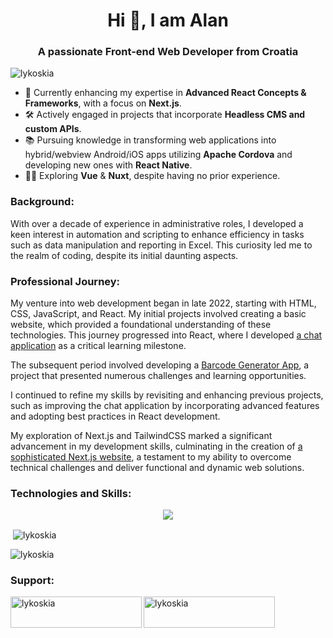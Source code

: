 <h1 align="center">Hi 👋, I am Alan</h1>
<h3 align="center">A passionate Front-end Web Developer from Croatia</h3>
<p align="left"> <img src="https://komarev.com/ghpvc/?username=lykoskia&label=Profile%20views&color=0e75b6&style=flat" alt="lykoskia" /> </p>


* 📘 Currently enhancing my expertise in __Advanced React Concepts & Frameworks__, with a focus on __Next.js__.  
* 🛠️ Actively engaged in projects that incorporate __Headless CMS and custom APIs__. 
* 📚 Pursuing knowledge in transforming web applications into hybrid/webview Android/iOS apps utilizing __Apache Cordova__ and developing new ones with __React Native__. 
* 🕵️‍♂️ Exploring __Vue__ & __Nuxt__, despite having no prior experience. 
<h3 align="left">Background:</h3>
<p align="left">
With over a decade of experience in administrative roles, I developed a keen interest in automation and scripting to enhance efficiency in tasks such as data manipulation and reporting in Excel. This curiosity led me to the realm of coding, despite its initial daunting aspects.
</p>
<h3 align="left">Professional Journey:</h3>
<p align="left">
My venture into web development began in late 2022, starting with HTML, CSS, JavaScript, and React. My initial projects involved creating a basic website, which provided a foundational understanding of these technologies. This journey progressed into React, where I developed <a href="https://react-chat-lykoskia.vercel.app/">a chat application</a> as a critical learning milestone.
</p>
<p align="left">
The subsequent period involved developing a <a href="https://hub3-pdf417-barcode-generator.vercel.app/">Barcode Generator App</a>, a project that presented numerous challenges and learning opportunities.
</p>
<p align="left">
I continued to refine my skills by revisiting and enhancing previous projects, such as improving the chat application by incorporating advanced features and adopting best practices in React development.
</p>
<p align="left">
My exploration of Next.js and TailwindCSS marked a significant advancement in my development skills, culminating in the creation of <a href="https://www.volkerhengst.com/">a sophisticated Next.js website</a>, a testament to my ability to overcome technical challenges and deliver functional and dynamic web solutions.
</p>
<h3 align="left">Technologies and Skills:</h3>
<p align="center">
  <a href="https://skillicons.dev">
    <img src="https://skillicons.dev/icons?i=html,css,bootstrap,tailwind,js,react,nextjs,git" />
  </a>
</p>
<p>&nbsp;<img align="center" src="https://github-readme-stats.vercel.app/api?username=lykoskia&show_icons=true&locale=en" alt="lykoskia" /></p>
<p><img align="center" src="https://github-readme-streak-stats.herokuapp.com/?user=lykoskia&" alt="lykoskia" /></p>
<h3 align="left">Support:</h3>
<p><a href="https://www.buymeacoffee.com/lykoskia"> <img align="left" src="https://cdn.buymeacoffee.com/buttons/v2/default-yellow.png" height="50" width="210" alt="lykoskia" /></a><a href="https://ko-fi.com/lykoskia"> <img align="left" src="https://cdn.ko-fi.com/cdn/kofi3.png?v=3" height="50" width="210" alt="lykoskia" /></a></p><br><br>
